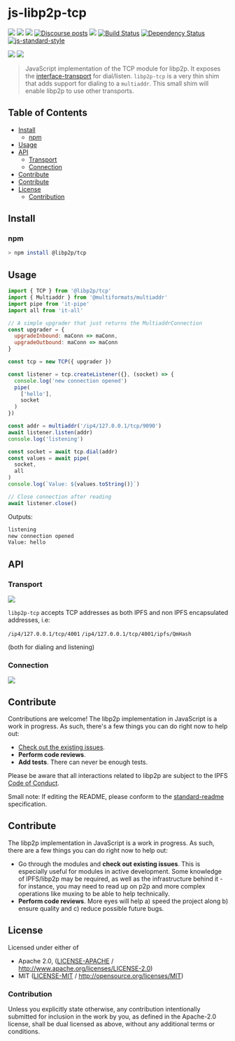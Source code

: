 # js-libp2p-tcp <!-- omit in toc -->

[![](https://img.shields.io/badge/made%20by-Protocol%20Labs-blue.svg?style=flat-square)](http://protocol.ai)
[![](https://img.shields.io/badge/project-libp2p-yellow.svg?style=flat-square)](http://libp2p.io/)
[![](https://img.shields.io/badge/freenode-%23libp2p-yellow.svg?style=flat-square)](http://webchat.freenode.net/?channels=%23libp2p)
[![Discourse posts](https://img.shields.io/discourse/https/discuss.libp2p.io/posts.svg)](https://discuss.libp2p.io)
[![](https://img.shields.io/codecov/c/github/libp2p/js-libp2p-tcp.svg?style=flat-square)](https://codecov.io/gh/libp2p/js-libp2p-tcp)
[![Build Status](https://github.com/libp2p/js-libp2p-tcp/actions/workflows/js-test-and-release.yml/badge.svg?branch=main)](https://github.com/libp2p/js-libp2p-tcp/actions/workflows/js-test-and-release.yml)
[![Dependency Status](https://david-dm.org/libp2p/js-libp2p-tcp.svg?style=flat-square)](https://david-dm.org/libp2p/js-libp2p-tcp)
[![js-standard-style](https://img.shields.io/badge/code%20style-standard-brightgreen.svg?style=flat-square)](https://github.com/feross/standard)

[![](https://raw.githubusercontent.com/libp2p/js-libp2p-interfaces/master/src/transport/img/badge.png)](https://github.com/libp2p/js-libp2p-interfaces/tree/master/src/transport)
[![](https://raw.githubusercontent.com/libp2p/js-libp2p-interfaces/master/src/connection/img/badge.png)](https://github.com/libp2p/js-libp2p-interfaces/tree/master/src/connection)

> JavaScript implementation of the TCP module for libp2p. It exposes the [interface-transport](https://github.com/libp2p/js-libp2p-interfaces/tree/master/src/transport) for dial/listen. `libp2p-tcp` is a very thin shim that adds support for dialing to a `multiaddr`. This small shim will enable libp2p to use other transports.

## Table of Contents <!-- omit in toc -->

- [Install](#install)
  - [npm](#npm)
- [Usage](#usage)
- [API](#api)
  - [Transport](#transport)
  - [Connection](#connection)
- [Contribute](#contribute)
- [Contribute](#contribute-1)
- [License](#license)
  - [Contribution](#contribution)

## Install

### npm

```sh
> npm install @libp2p/tcp
```

## Usage

```js
import { TCP } from '@libp2p/tcp'
import { Multiaddr } from '@multiformats/multiaddr'
import pipe from 'it-pipe'
import all from 'it-all'

// A simple upgrader that just returns the MultiaddrConnection
const upgrader = {
  upgradeInbound: maConn => maConn,
  upgradeOutbound: maConn => maConn
}

const tcp = new TCP({ upgrader })

const listener = tcp.createListener({}, (socket) => {
  console.log('new connection opened')
  pipe(
    ['hello'],
    socket
  )
})

const addr = multiaddr('/ip4/127.0.0.1/tcp/9090')
await listener.listen(addr)
console.log('listening')

const socket = await tcp.dial(addr)
const values = await pipe(
  socket,
  all
)
console.log(`Value: ${values.toString()}`)

// Close connection after reading
await listener.close()
```

Outputs:

```sh
listening
new connection opened
Value: hello
```

## API

### Transport

[![](https://raw.githubusercontent.com/libp2p/js-libp2p-interfaces/master/src/transport/img/badge.png)](https://github.com/libp2p/js-libp2p-interfaces/tree/master/src/transport)

`libp2p-tcp` accepts TCP addresses as both IPFS and non IPFS encapsulated addresses, i.e:

`/ip4/127.0.0.1/tcp/4001`
`/ip4/127.0.0.1/tcp/4001/ipfs/QmHash`

(both for dialing and listening)

### Connection

[![](https://raw.githubusercontent.com/libp2p/js-libp2p-interfaces/master/src/connection/img/badge.png)](https://github.com/libp2p/js-libp2p-interfaces/tree/master/src/connection)

## Contribute

Contributions are welcome! The libp2p implementation in JavaScript is a work in progress. As such, there's a few things you can do right now to help out:

- [Check out the existing issues](//github.com/libp2p/js-libp2p-tcp/issues).
- **Perform code reviews**.
- **Add tests**. There can never be enough tests.

Please be aware that all interactions related to libp2p are subject to the IPFS [Code of Conduct](https://github.com/ipfs/community/blob/master/code-of-conduct.md).

Small note: If editing the README, please conform to the [standard-readme](https://github.com/RichardLitt/standard-readme) specification.

## Contribute

The libp2p implementation in JavaScript is a work in progress. As such, there are a few things you can do right now to help out:

 - Go through the modules and **check out existing issues**. This is especially useful for modules in active development. Some knowledge of IPFS/libp2p may be required, as well as the infrastructure behind it - for instance, you may need to read up on p2p and more complex operations like muxing to be able to help technically.
 - **Perform code reviews**. More eyes will help a) speed the project along b) ensure quality and c) reduce possible future bugs.

## License

Licensed under either of

 * Apache 2.0, ([LICENSE-APACHE](LICENSE-APACHE) / http://www.apache.org/licenses/LICENSE-2.0)
 * MIT ([LICENSE-MIT](LICENSE-MIT) / http://opensource.org/licenses/MIT)

### Contribution

Unless you explicitly state otherwise, any contribution intentionally submitted for inclusion in the work by you, as defined in the Apache-2.0 license, shall be dual licensed as above, without any additional terms or conditions.
